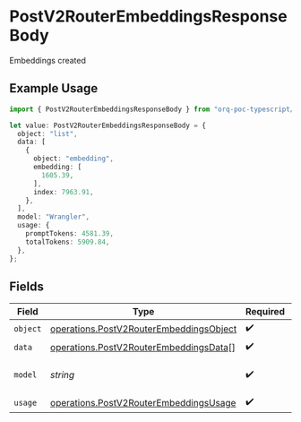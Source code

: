 # PostV2RouterEmbeddingsResponseBody

Embeddings created

## Example Usage

```typescript
import { PostV2RouterEmbeddingsResponseBody } from "orq-poc-typescript/models/operations";

let value: PostV2RouterEmbeddingsResponseBody = {
  object: "list",
  data: [
    {
      object: "embedding",
      embedding: [
        1605.39,
      ],
      index: 7963.91,
    },
  ],
  model: "Wrangler",
  usage: {
    promptTokens: 4581.39,
    totalTokens: 5909.84,
  },
};
```

## Fields

| Field                                                                                              | Type                                                                                               | Required                                                                                           | Description                                                                                        |
| -------------------------------------------------------------------------------------------------- | -------------------------------------------------------------------------------------------------- | -------------------------------------------------------------------------------------------------- | -------------------------------------------------------------------------------------------------- |
| `object`                                                                                           | [operations.PostV2RouterEmbeddingsObject](../../models/operations/postv2routerembeddingsobject.md) | :heavy_check_mark:                                                                                 | N/A                                                                                                |
| `data`                                                                                             | [operations.PostV2RouterEmbeddingsData](../../models/operations/postv2routerembeddingsdata.md)[]   | :heavy_check_mark:                                                                                 | N/A                                                                                                |
| `model`                                                                                            | *string*                                                                                           | :heavy_check_mark:                                                                                 | ID of the model to use                                                                             |
| `usage`                                                                                            | [operations.PostV2RouterEmbeddingsUsage](../../models/operations/postv2routerembeddingsusage.md)   | :heavy_check_mark:                                                                                 | N/A                                                                                                |